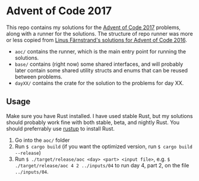 # Advent of Code 2017
This repo contains my solutions for the [Advent of Code 2017](http://adventofcode.com/2017) problems, along with a runner for the solutions. The structure of repo runner was more or less copied from [Linus Färnstrand's solutions for Advent of Code 2016](https://github.com/faern/adventofcode2016).

*   `aoc/` contains the runner, which is the main entry point for running the solutions.
*   `base/` contains (right now) some shared interfaces, and will probably later contain some shared utility structs and enums that can be reused between problems.
*   `dayXX/` contains the crate for the solution to the problems for day XX.

## Usage
Make sure you have Rust installed. I have used stable Rust, but my solutions should probably work fine with both stable, beta, and nightly Rust. You should preferrably use [rustup](https://rustup.rs/) to install Rust.

1.  Go into the `aoc/` folder
2.  Run `$ cargo build` (if you want the optimized version, run `$ cargo build --release`)
3.  Run `$ ./target/release/aoc <day> <part> <input file>`, e.g. `$ ./target/release/aoc 4 2 ../inputs/04` to run day 4, part 2, on the file `../inputs/04`.
